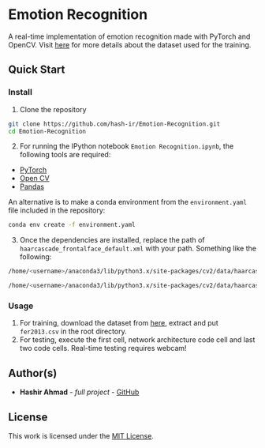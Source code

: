 # Emotion Recognition

A real-time implementation of emotion recognition made with PyTorch and OpenCV. Visit [here](https://www.kaggle.com/c/challenges-in-representation-learning-facial-expression-recognition-challenge/data) for more details about the dataset used for the training.

## Quick Start
### Install
1. Clone the repository
```bash
git clone https://github.com/hash-ir/Emotion-Recognition.git
cd Emotion-Recognition
```
2. For running the IPython notebook `Emotion Recognition.ipynb`, the following tools are required:
* [PyTorch](https://pytorch.org/get-started/locally/)
* [Open CV](https://pypi.org/project/opencv-python/)
* [Pandas](https://pandas.pydata.org/pandas-docs/stable/install.html)

An alternative is to make a conda environment from the `environment.yaml` file included in the repository:
```bash
conda env create -f environment.yaml
```
3. Once the dependencies are installed, replace the path of `haarcascade_frontalface_default.xml` with your path. Something like the following:
```bash
/home/<username>/anaconda3/lib/python3.x/site-packages/cv2/data/haarcascade_frontalface_default.xml
```
```bash
/home/<username>/anaconda3/lib/python3.x/site-packages/cv2/data/haarcascade_frontalface_default.xml
```

### Usage
1. For training, download the dataset from [here](https://www.kaggle.com/c/challenges-in-representation-learning-facial-expression-recognition-challenge/data), extract and put `fer2013.csv` in the root directory.
2. For testing, execute the first cell, network architecture code cell and last two code cells. Real-time testing requires webcam!

## Author(s)
* **Hashir Ahmad** - *full project* - [GitHub](https://github.com/hash-ir)

## License
This work is licensed under the [MIT License](https://github.com/hash-ir/Emotion-Recognition/blob/master/LICENSE).
